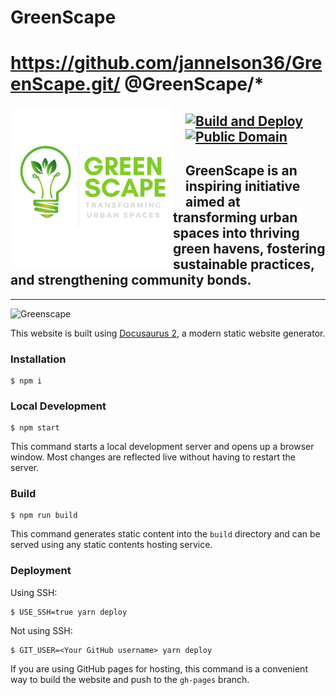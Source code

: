 # GreenScape
# https://github.com/jannelson36/GreenScape.git/ @GreenScape/\*

<img src="https://github.com/jannelson36/GreenScape/blob/main/static/logo.png?raw=true" align="left" width="260px" height="260px"/>
<img align="left" width="0" height="162px" hspace="10"/>

[![Build and Deploy](https://github.com/jannelson36/GreenScape/actions/workflows/main.yml/badge.svg)](https://github.com/jannelson36/GreenScape/actions/workflows/main.yml)
[![Public Domain](https://img.shields.io/badge/public-domain-lightgrey.svg)](https://creativecommons.org/publicdomain/zero/1.0/)
-----
GreenScape is an inspiring initiative aimed at transforming urban spaces into thriving green havens, fostering sustainable practices, and strengthening community bonds.
---
---

![Greenscape](https://github.com/jannelson36/GreenScape/blob/main/static/greenscape.gif?raw=true)


This website is built using [Docusaurus 2](https://docusaurus.io/), a modern static website generator.

### Installation

```
$ npm i
```

### Local Development

```
$ npm start
```

This command starts a local development server and opens up a browser window. 
Most changes are reflected live without having to restart the server.

### Build

```
$ npm run build
```

This command generates static content into the `build` directory and can be served using any static contents hosting service.

### Deployment

Using SSH:

```
$ USE_SSH=true yarn deploy
```

Not using SSH:

```
$ GIT_USER=<Your GitHub username> yarn deploy
```

If you are using GitHub pages for hosting, this command is a convenient way to build the website and push to the `gh-pages` branch.
